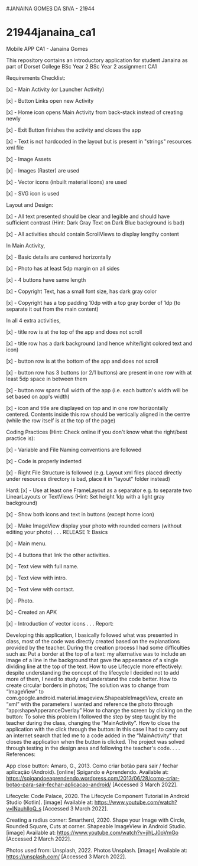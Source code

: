 #JANAINA GOMES DA SIVA - 21944
# 21944janaina_ca1
Mobile APP CA1 - Janaina Gomes


This repository contains an introductory application for student Janaina as part of Dorset College BSc Year 2 BSc Year 2 assignment CA1

Requirements Checklist:


[x] - Main Activity (or Launcher Activity)

[x] - Button Links open new Activity

[x] - Home icon opens Main Activity from back-stack instead of creating newly

[x] - Exit Button finishes the activity and closes the app

[x] - Text is not hardcoded in the layout but is present in "strings" resources xml file

[x] - Image Assets

[x] - Images (Raster) are used

[x] - Vector icons (inbuilt material icons) are used

[x] - SVG icon is used

Layout and Design:

[x] - All text presented should be clear and legible and should have sufficient contrast (Hint: Dark Gray Text on Dark Blue background is bad)

[x] - All activities should contain ScrollViews to display lengthy content

In Main Activity, 

[x] - Basic details are centered horizontally

[x] - Photo has at least 5dp margin on all sides

[x] - 4 buttons have same length

[x] - Copyright Text, has a small font size, has dark gray color

[x] - Copyright has a top padding 10dp with a top gray border of 1dp (to separate it out from the main content)

In all 4 extra activities, 

[x] - title row is at the top of the app and does not scroll

[x] - title row has a dark background (and hence white/light colored text and icon)

[x] - button row is at the bottom of the app and does not scroll

[x] - button row has 3 buttons (or 2/1 buttons) are present in one row with at least 5dp space in between them

[x] - button row spans full width of the app (i.e. each button's width will be set based on app's width)

[x] - icon and title are displayed on top and in one row horizontally centered. Contents inside this row should be vertically aligned in the centre (while the row itself is at the top of the page)

Coding Practices (Hint: Check online if you don't know what the right/best practice is):

[x] - Variable and File Naming conventions are followed

[x] - Code is properly indented

[x] - Right File Structure is followed (e.g. Layout xml files placed directly under resources directory is bad, place it in "layout" folder instead)

Hard:
[x] - Use at least one FrameLayout as a separator e.g. to separate two LinearLayouts or TextViews (Hint: Set height 1dp with a light gray background)

[x] - Show both icons and text in buttons (except home icon)

[x] - Make ImageView display your photo with rounded corners (without editing your photo)
.
.
.
RELEASE 1: Basics

[x] - Main menu. 

[x] - 4 buttons that link the other activities. 

[x] - Text view with full name. 

[x] - Text view with intro.

[x] - Text view with contact.

[x] - Photo. 

[x] - Created an APK

[x] - Introduction of vector icons
.
.
.
Report: 

Developing this application, I basically followed what was presented in class, most of the code was directly created based on the explanations provided by the teacher.
During the creation process I had some difficulties such as:
Put a border at the top of a text: my alternative was to include an image of a line in the background that gave the appearance of a single dividing line at the top of the text.
How to use Lifecycle more effectively: despite understanding the concept of the lifecycle I decided not to add more of them, I need to study and understand the code better.
How to create circular borders in photos; The solution was to change from “ImageView” to com.google.android.material.imageview.ShapeableImageView, create an “xml” with the parameters I wanted and reference the photo through “app:shapeApperanceOverlay”
How to change the screen by clicking on the button: To solve this problem I followed the step by step taught by the teacher during the class, changing the “MainActivity”.
How to close the application with the click through the button: In this case I had to carry out an internet search that led me to a code added in the “MainActivity” that closes the application when the button is clicked.
The project was solved through testing in the design area and following the teacher's code.
.
.
.
References:

App close button:
Amaro, G., 2013. Como criar botão para sair / fechar aplicação (Android). [online] Spigando e Aprendendo. Available at: <https://spigandoeaprendendo.wordpress.com/2013/06/28/como-criar-botao-para-sair-fechar-aplicacao-android/> [Accessed 3 March 2022].

Lifecycle:
Code Palace, 2020. The Lifecycle Component Tutorial in Android Studio (Kotlin). [image] Available at: <https://www.youtube.com/watch?v=INauhIIoQ_s> [Accessed 3 March 2022].

Creating a radius corner:
Smartherd, 2020. Shape your Image with Circle, Rounded Square, Cuts at corner. Shapeable ImageView in Android Studio. [image] Available at: <https://www.youtube.com/watch?v=jihLJ0oVmGo> [Accessed 2 March 2022].

Photos used from:
Unsplash, 2022. Photos Unsplash. [image] Available at: <https://unsplash.com/> [Accessed 3 March 2022]. 

